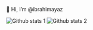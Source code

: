 👋 Hi, I’m @ibrahimayaz


<!---
ibrahimayaz/ibrahimayaz is a ✨ special ✨ repository because its `README.md` (this file) appears on your GitHub profile.
You can click the Preview link to take a look at your changes.
--->

![Github stats 1](https://github-readme-stats.vercel.app/api?username=ibrahimayaz&show_icons=true&theme=gradient)
![Github stats 2](https://github-readme-stats.vercel.app/api?username=ibrahimayaz&show_icons=true&theme=radical)

